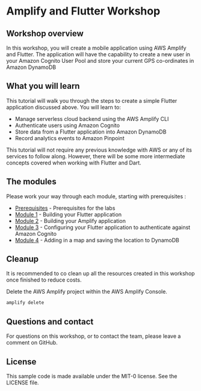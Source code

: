 # Amplify and Flutter Workshop


## Workshop overview

In this workshop, you will create a mobile application using AWS Amplify and Flutter. The application will have the capability to create a new user in your Amazon Cognito User Pool and store your current GPS co-ordinates in Amazon DynamoDB


## What you will learn
This tutorial will walk you through the steps to create a simple Flutter application discussed above. You will learn to:
* Manage serverless cloud backend using the AWS Amplify CLI
* Authenticate users using Amazon Cognito
* Store data from a Flutter application into Amazon DynamoDB
* Record analytics events to Amazon Pinpoint

This tutorial will not require any previous knowledge with AWS or any of its services to follow along. However, there will be some more intermediate concepts covered when working with Flutter and Dart. 


## The modules

Please work your way through each module, starting with prerequisites :
* [Prerequisites](./prerequisites/README.md) - Prerequisites for the labs
* [Module 1](./module1/README.md) - Building your Flutter application
* [Module 2](./module2/README.md) - Building your Amplify application
* [Module 3](./module3/README.md) - Configuring your Flutter application to authenticate against Amazon Cognito
* [Module 4](./module3/README.md) - Adding in a map and saving the location to DynamoDB

## Cleanup
 
It is recommended to co clean up all the resources created in this workshop once finished to reduce costs.

Delete the AWS Amplify project within the AWS Amplify Console.
``` bash
amplify delete
```

## Questions and contact

For questions on this workshop, or to contact the team, please leave a comment on GitHub.


## License

This sample code is made available under the MIT-0 license. See the LICENSE file.
